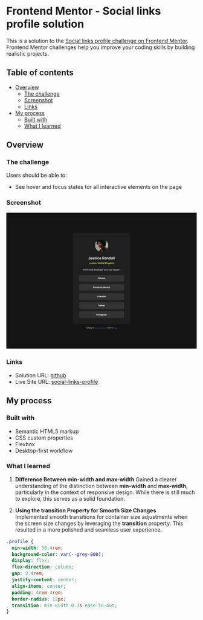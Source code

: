 # Frontend Mentor - Social links profile solution

This is a solution to the [Social links profile challenge on Frontend Mentor](https://www.frontendmentor.io/challenges/social-links-profile-UG32l9m6dQ). Frontend Mentor challenges help you improve your coding skills by building realistic projects.

## Table of contents

- [Overview](#overview)
  - [The challenge](#the-challenge)
  - [Screenshot](#screenshot)
  - [Links](#links)
- [My process](#my-process)
  - [Built with](#built-with)
  - [What I learned](#what-i-learned)

## Overview

### The challenge

Users should be able to:

- See hover and focus states for all interactive elements on the page

### Screenshot

![Social Links Profile Screenshot](./screenshot-social-links-profile.png)

### Links

- Solution URL: [github](https://github.com/nitinrs95/social-links-profile-main.git)
- Live Site URL: [social-links-profile](https://nitinrs95.github.io/social-links-profile-main/)

## My process

### Built with

- Semantic HTML5 markup
- CSS custom properties
- Flexbox
- Desktop-first workflow

### What I learned

1. **Difference Between min-width and max-width**
   Gained a clearer understanding of the distinction between **min-width** and **max-width**, particularly in the context of responsive design. While there is still much to explore, this serves as a solid foundation.

2. **Using the transition Property for Smooth Size Changes**  
   Implemented smooth transitions for container size adjustments when the screen size changes by leveraging the **transition** property. This resulted in a more polished and seamless user experience.

```css
.profile {
  min-width: 38.4rem;
  background-color: var(--grey-800);
  display: flex;
  flex-direction: column;
  gap: 2.4rem;
  justify-content: center;
  align-items: center;
  padding: 4rem 4rem;
  border-radius: 12px;
  transition: min-width 0.3s ease-in-out;
}
```
